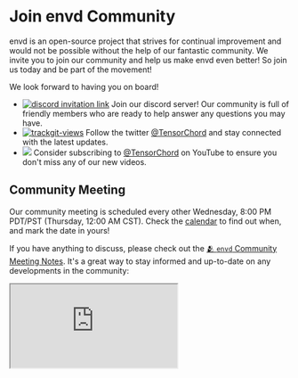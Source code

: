 # Join envd Community

envd is an open-source project that strives for continual improvement and would not be possible without the help of our fantastic community. We invite you to join our community and help us make envd even better! So join us today and be part of the movement!

We look forward to having you on board!

- <a href="https://discord.gg/KqswhpVgdU"><img alt="discord invitation link" src="https://dcbadge.vercel.app/api/server/KqswhpVgdU?style=flat"></a> Join our discord server! Our community is full of friendly members who are ready to help answer any questions you may have.
- <a href="https://twitter.com/TensorChord"><img src="https://img.shields.io/twitter/follow/tensorchord?style=social" alt="trackgit-views" /></a> Follow the twitter [@TensorChord](https://twitter.com/TensorChord) and stay connected with the latest updates.
- <a href="https://www.youtube.com/channel/UCCA7u-PLO1fP8j1X7Pgut1Q"><img src="https://img.shields.io/youtube/channel/subscribers/UCCA7u-PLO1fP8j1X7Pgut1Q?style=social"></a> Consider subscribing to [@TensorChord](https://www.youtube.com/channel/UCCA7u-PLO1fP8j1X7Pgut1Q) on YouTube to ensure you don't miss any of our new videos.

## Community Meeting

Our community meeting is scheduled every other Wednesday, 8:00 PM PDT/PST (Thursday, 12:00 AM CST).  Check the [calendar](https://calendar.google.com/calendar/u/0?cid=Y2VkMjVmMzYwM2RkYmM1ZThhMDI0ODM1NWNhYjc3MGEzZjhlZjU4MTBmY2JlZGI4ODZlODI5YmZhNDc5ZWQ5M0Bncm91cC5jYWxlbmRhci5nb29nbGUuY29t) to find out when, and mark the date in yours!

If you have anything to discuss, please check out the [🫂 `envd` Community Meeting Notes](https://docs.google.com/document/d/1rnqV56mGGX14TXTgFQhME1lE7FhDROX-1Nx8cY7sSoY/edit?usp=sharing). It's a great way to stay informed and up-to-date on any developments in the community:

<div class="video-container"><iframe src="https://docs.google.com/document/d/e/2PACX-1vS44-rc7W3E8eLqcmc58_zmy2-DAW8SvgOtGVHPaXL5rEQy3O4vSMRPLmYRkkkuL1jzSr-Sm3oPcLBD/pub?embedded=true"></iframe></div>
